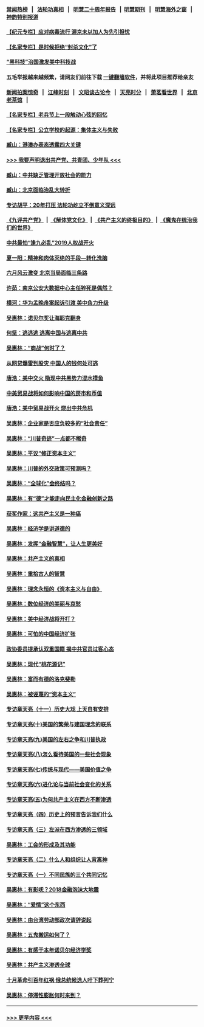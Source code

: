 #### [禁闻热榜](热点新闻.md?=0)  &nbsp;&nbsp;|&nbsp;&nbsp; [法轮功真相](https://github.com/gfw-breaker/truth/blob/master/README.md?=0) &nbsp;&nbsp;|&nbsp;&nbsp; [明慧二十周年报告](https://github.com/gfw-breaker/mh-reports/blob/master/README.md?=0) &nbsp;&nbsp;|&nbsp;&nbsp;[明慧期刊](https://github.com/gfw-breaker/mh-qikan) &nbsp;&nbsp;|&nbsp;&nbsp; [明慧海外之窗](https://github.com/gfw-breaker/mh-news/blob/master/README.md?=0) &nbsp;&nbsp;|&nbsp;&nbsp; [神韵特别报道](https://github.com/gfw-breaker/mh-news/blob/master/shenyun.md?=0)
#### [【纪元专栏】应对病毒流行 渥京未以加人为先引担忧](../pages/nsc423/n11875714.md?t=03110332) 
#### [【名家专栏】是时候拒绝“封杀文化”了](../pages/nsc423/n11814093.md?t=03110332) 
#### [“黑科技”治国激发美中科技战](../pages/nsc423/n11638056.md?t=03110332) 
#### 五毛举报越来越频繁，请网友们前往下载 [一键翻墙软件](https://github.com/gfw-breaker/ssr-accounts)，并将此项目推荐给亲友
#### [新闻拍案惊奇](https://github.com/gfw-breaker/banned-news/blob/master/pages/link4.md) &nbsp;&nbsp;|&nbsp;&nbsp; [江峰时刻](https://github.com/gfw-breaker/banned-news/blob/master/pages/link4.md) &nbsp;&nbsp;|&nbsp;&nbsp; [文昭谈古论今](https://github.com/gfw-breaker/banned-news/blob/master/pages/link4.md) &nbsp;&nbsp;|&nbsp;&nbsp; [天亮时分](https://github.com/gfw-breaker/banned-news/blob/master/pages/link4.md) &nbsp;&nbsp;|&nbsp;&nbsp; [萧茗看世界](https://github.com/gfw-breaker/banned-news/blob/master/pages/link4.md) &nbsp;&nbsp;|&nbsp;&nbsp; [北京老茶馆](https://github.com/gfw-breaker/banned-news/blob/master/pages/link4.md) &nbsp;&nbsp;|&nbsp;&nbsp; 
#### [【名家专栏】老兵节上一段触动心弦的回忆](../pages/nsc423/n11646016.md?t=03110332) 
#### [【名家专栏】公立学校的起源：集体主义与失败](../pages/nsc423/n11601833.md?t=03110332) 
#### [臧山：港澳办表态透露四大关键](../pages/nsc423/n11421628.md?t=03110332) 
#### [>>> 我要声明退出共产党、共青团、少年队 <<<](https://github.com/begood0513/goodnews/blob/master/quit/letter.md) 
#### [臧山：中共缺乏管理开放社会的能力](../pages/nsc423/n11407457.md?t=03110332) 
#### [臧山：北京面临治乱大转折](../pages/nsc423/n11406895.md?t=03110332) 
#### [专访胡平：20年打压 法轮功屹立不倒意义深远](../pages/nsc423/n11398800.md?t=03110332) 
#### [《九评共产党》](https://github.com/begood0513/9ping.md/blob/master/README.md) &nbsp;|&nbsp; [《解体党文化》](../../../../jtdwh.md/blob/master/README.md)  &nbsp;|&nbsp; [《共产主义的终极目的》](../../../../gczydzjmd.md/blob/master/README.md) &nbsp;|&nbsp; [《魔鬼在统治我们的世界》](../../../../mgztzwmdsj.md/blob/master/README.md) 
#### [中共最怕“逢九必乱”2019人权战开火](../pages/nsc423/n11385248.md?t=03110332) 
#### [夏一阳：精神和肉体灭绝的手段—转化洗脑](../pages/nsc423/n11368250.md?t=03110332) 
#### [六月风云激变 北京当局面临三条路](../pages/nsc423/n11313668.md?t=03110332) 
#### [许茹：南京公安大数据中心主任猝死是偶然？](../pages/nsc423/n11064744.md?t=03110332) 
#### [横河：华为孟晚舟案起诉引渡 美中角力升级](../pages/nsc423/n11027230.md?t=03110332) 
#### [吴惠林：诺贝尔奖让海耶克翻身](../pages/nsc423/n10890049.md?t=03110332) 
#### [何坚：逃逃逃 逃离中国与逃离中共](../pages/nsc423/n10592891.md?t=03110332) 
#### [吴惠林：“商战”何时了？](../pages/nsc423/n10573558.md?t=03110332) 
#### [从网贷爆雷到股灾 中国人的钱何处可逃](../pages/nsc423/n10572800.md?t=03110332) 
#### [唐浩：美中交火 隐现中共黑势力混水摸鱼](../pages/nsc423/n10544040.md?t=03110332) 
#### [中美贸易战将如何影响中国的房市和币值](../pages/nsc423/n10543697.md?t=03110332) 
#### [唐浩：美中贸易战开火 烧出中共危机](../pages/nsc423/n10540126.md?t=03110332) 
#### [吴惠林：企业家是否应负较多的“社会责任”](../pages/nsc423/n10535022.md?t=03110332) 
#### [吴惠林：“川普奇迹”一点都不稀奇](../pages/nsc423/n10512808.md?t=03110332) 
#### [吴惠林：平议“修正资本主义”](../pages/nsc423/n10495724.md?t=03110332) 
#### [吴惠林：川普的外交政策可预测吗？](../pages/nsc423/n10462387.md?t=03110332) 
#### [吴惠林：“全球化”会终结吗？](../pages/nsc423/n10452838.md?t=03110332) 
#### [吴惠林：有“德”才能走向民主化金融创新之路](../pages/nsc423/n10432292.md?t=03110332) 
#### [获奖作家：这共产主义是一种癌](../pages/nsc423/n10431541.md?t=03110332) 
#### [吴惠林：经济学是讲道德的](../pages/nsc423/n10398014.md?t=03110332) 
#### [吴惠林：发挥“金融智慧”，让人生更美好](../pages/nsc423/n10375019.md?t=03110332) 
#### [吴惠林：共产主义的真相](../pages/nsc423/n10351394.md?t=03110332) 
#### [吴惠林：重拾古人的智慧](../pages/nsc423/n10337691.md?t=03110332) 
#### [吴惠林：理念永恒的《资本主义与自由》](../pages/nsc423/n10316274.md?t=03110332) 
#### [吴惠林：数位经济的美丽与哀愁](../pages/nsc423/n10292946.md?t=03110332) 
#### [吴惠林：美中经济战将开打？](../pages/nsc423/n10258825.md?t=03110332) 
#### [吴惠林：可怕的中国经济扩张](../pages/nsc423/n10219147.md?t=03110332) 
#### [政协委员提承认双重国籍 揭中共官员过客心态](../pages/nsc423/n10208809.md?t=03110332) 
#### [吴惠林：现代“桃花源记”](../pages/nsc423/n10185234.md?t=03110332) 
#### [吴惠林：富而有德的洛克斐勒](../pages/nsc423/n10142264.md?t=03110332) 
#### [吴惠林：被诬蔑的“资本主义”](../pages/nsc423/n10124816.md?t=03110332) 
#### [专访章天亮（十一）历史大戏 上天自有安排](../pages/nsc423/n10094905.md?t=03110332) 
#### [专访章天亮(十)美国的繁荣与建国理念的联系](../pages/nsc423/n10094899.md?t=03110332) 
#### [专访章天亮(九)美国的左右之争和川普执政](../pages/nsc423/n10094889.md?t=03110332) 
#### [专访章天亮(八)怎么看待美国的一些社会现象](../pages/nsc423/n10094857.md?t=03110332) 
#### [专访章天亮(七)传统与现代——美国价值之争](../pages/nsc423/n10093140.md?t=03110332) 
#### [专访章天亮(六)进化论与当前社会变化的关系](../pages/nsc423/n10092036.md?t=03110332) 
#### [专访章天亮(五)为何共产主义在西方不断渗透](../pages/nsc423/n10083620.md?t=03110332) 
#### [专访章天亮（四）历史上的预言告诉我们什么](../pages/nsc423/n10083606.md?t=03110332) 
#### [专访章天亮（三）左派在西方渗透的三领域](../pages/nsc423/n10081115.md?t=03110332) 
#### [吴惠林：工会的形成及其功能](../pages/nsc423/n10080633.md?t=03110332) 
#### [专访章天亮（二）什么人和组织让人背离神](../pages/nsc423/n10076637.md?t=03110332) 
#### [专访章天亮（一）不同民族的三个共同记忆](../pages/nsc423/n10074188.md?t=03110332) 
#### [吴惠林：有影呒？2018金融泡沫大地震](../pages/nsc423/n10040534.md?t=03110332) 
#### [吴惠林：“爱情”这个东西](../pages/nsc423/n10019423.md?t=03110332) 
#### [吴惠林：由台湾劳动部政次请辞说起](../pages/nsc423/n9979679.md?t=03110332) 
#### [吴惠林：五鬼搬运如何了？](../pages/nsc423/n9925338.md?t=03110332) 
#### [吴惠林：有感于本年诺贝尔经济学奖](../pages/nsc423/n9871883.md?t=03110332) 
#### [吴惠林：共产主义渗透全球](../pages/nsc423/n9812748.md?t=03110332) 
#### [十月革命引百年红祸 俄总统候选人吁下葬列宁](../pages/nsc423/n9810182.md?t=03110332) 
#### [吴惠林：停滞性膨胀何时来到？](../pages/nsc423/n9764136.md?t=03110332) 

----
#### [ >>> 更早内容 <<< ](../indexes/nsc423-earlier.md)
